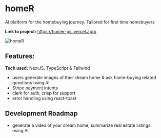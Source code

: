 # homeR
AI platform for the homebuying journey. Tailored for first time homebuyers

**Link to project:** https://homer-psi.vercel.app/


![homeR](https://github.com/4orrest/homer-readme/assets/76661750/190512e7-87cb-446d-aced-021031d8c4e1)


## Features:

**Tech used:** NextJS, TypeScript & Tailwind
<ul>
  <li>users generate images of their dream home & ask home-buying related questions using AI</li>
  <li>Stripe payment intents</li>
  <li>clerk for auth, crisp for support </li>
  <li>error handling using react-toast</li>
</ul>


## Development Roadmap
<ul>
  <li> generate a video of your dream home, summarize real estate listings using AI</li>
</ul>
